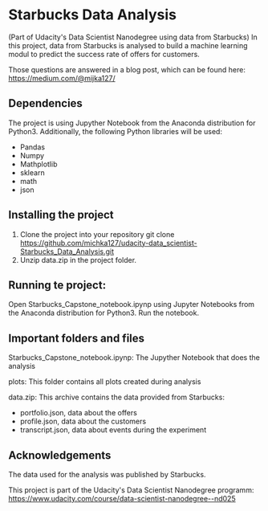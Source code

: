 # Starbucks Data Analysis
(Part of Udacity's Data Scientist Nanodegree using data from Starbucks) 
In this project, data from Starbucks is analysed to build a machine learning modul to predict the success rate of offers for customers.

Those questions are answered in a blog post, which can be found here:
https://medium.com/@mijka127/ <add prefix after publishing the article>

## Dependencies
The project is using Jupyther Notebook from the Anaconda distribution for Python3.
Additionally, the following Python libraries will be used:
- Pandas
- Numpy
- Mathplotlib
- sklearn
- math
- json

## Installing the project
1. Clone the project into your repository
git clone https://github.com/michka127/udacity-data_scientist-Starbucks_Data_Analysis.git
2. Unzip data.zip in the project folder.

## Running te project:
Open Starbucks_Capstone_notebook.ipynp using Jupyter Notebooks from the Anaconda distribution for Python3.
Run the notebook.

## Important folders and files
Starbucks_Capstone_notebook.ipynp: The Jupyther Notebook that does the analysis

plots: This folder contains all plots created during analysis

data.zip: This archive contains the data provided from Starbucks:
- portfolio.json, data about the offers
- profile.json, data about the customers
- transcript.json, data about events during the experiment

## Acknowledgements
The data used for the analysis was published by Starbucks.

This project is part of the Udacity's Data Scientist Nanodegree programm: https://www.udacity.com/course/data-scientist-nanodegree--nd025
